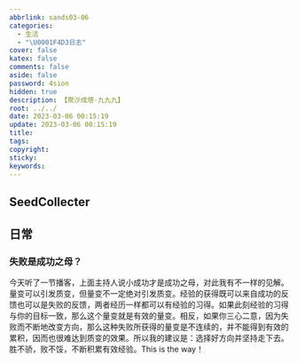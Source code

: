 ```yaml
---
abbrlink: sands03-06
categories:
  - 生活
  - "\U0001F4D3日志"
cover: false
katex: false
comments: false
aside: false
password: 4sion
hidden: true
description: 【聚沙成塔·九九九】
root: ../../
date: 2023-03-06 00:15:19
update: 2023-03-06 00:15:19
title:
tags:
copyright:
sticky:
keywords:
---
```


## SeedCollecter


## 日常
### 失败是成功之母？
今天听了一节播客，上面主持人说小成功才是成功之母，对此我有不一样的见解。量变可以引发质变，但量变不一定绝对引发质变。经验的获得既可以来自成功的反馈也可以是失败的反馈，两者经历一样都可以有经验的习得。如果此刻经验的习得与你的目标一致，那么这个量变就是有效的量变。相反，如果你三心二意，因为失败而不断地改变方向，那么这种失败所获得的量变是不连续的，并不能得到有效的累积，因而也很难达到质变的效果。所以我的建议是：选择好方向并坚持走下去。胜不骄，败不馁，不断积累有效经验。This is the way！

